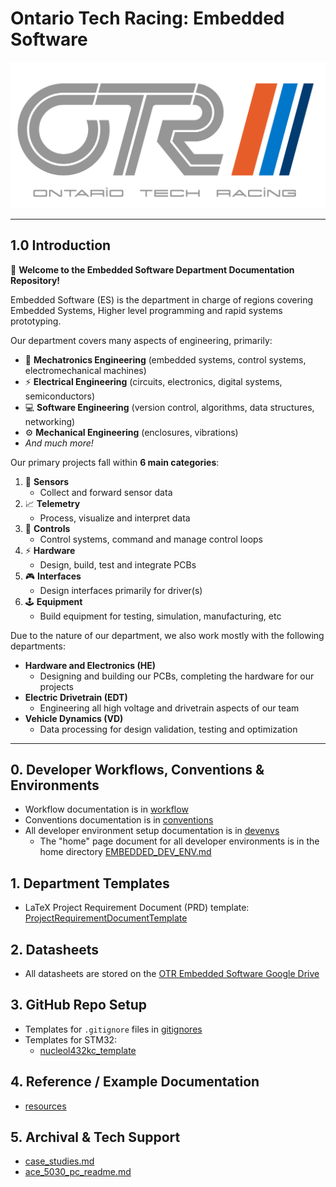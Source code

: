 # Ontario Tech Racing: Embedded Software

![OTR Logo.png](OTR%20Logo.png)

---

## 1.0 Introduction

👋 **Welcome to the Embedded Software Department Documentation Repository!**

Embedded Software (ES) is the department in charge of regions covering Embedded Systems, Higher level 
programming and rapid systems prototyping.

Our department covers many aspects of engineering, primarily:

- 🤖 **Mechatronics Engineering** (embedded systems, control systems, electromechanical machines)
- ⚡ **Electrical Engineering** (circuits, electronics, digital systems, semiconductors)
- 💻 **Software Engineering** (version control, algorithms, data structures, networking)
- ⚙️ **Mechanical Engineering** (enclosures, vibrations)
- _And much more!_

Our primary projects fall within **6 main categories**:

1. 🔭 **Sensors**
   - Collect and forward sensor data
2. 📈 **Telemetry**
   - Process, visualize and interpret data
3. 🚀 **Controls**
   - Control systems, command and manage control loops
4. ⚡ **Hardware**
   - Design, build, test and integrate PCBs
5. 🎮 **Interfaces**
   - Design interfaces primarily for driver(s) 
6. 🕹️ **Equipment**
   - Build equipment for testing, simulation, manufacturing, etc

Due to the nature of our department, we also work mostly with the following departments:
- **Hardware and Electronics (HE)**
  - Designing and building our PCBs, completing the hardware for our projects
- **Electric Drivetrain (EDT)**
  - Engineering all high voltage and drivetrain aspects of our team 
- **Vehicle Dynamics (VD)**
  - Data processing for design validation, testing and optimization

---

## 0. Developer Workflows, Conventions & Environments

- Workflow documentation is in [workflow](workflow)
- Conventions documentation is in [conventions](conventions)
- All developer environment setup documentation is in [devenvs](devenvs)
    - The "home" page document for all developer environments is in the home
      directory [EMBEDDED_DEV_ENV.md](EMBEDDED_DEV_ENV.md)

## 1. Department Templates

- LaTeX Project Requirement Document (PRD) template: [ProjectRequirementDocumentTemplate](conventions%2FProjectRequirementDocumentTemplate)

## 2. Datasheets

- All datasheets are stored on
  the [OTR Embedded Software Google Drive](https://drive.google.com/drive/folders/0AHPA2ZoOBCtSUk9PVA)

## 3. GitHub Repo Setup

- Templates for `.gitignore` files in [gitignores](gitignores)
- Templates for STM32:
  - [nucleol432kc_template](https://github.com/OntarioTechRacing/nucleol432kc_template)

## 4. Reference / Example Documentation

- [resources](resources)

## 5. Archival & Tech Support

- [case_studies.md](resources%2Fcase_studies.md)
- [ace_5030_pc_readme.md](resources%2Face_5030_pc_readme.md)
